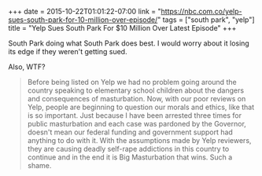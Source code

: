 +++
date = 2015-10-22T01:01:22-07:00
link = "https://nbc.com.co/yelp-sues-south-park-for-10-million-over-episode/"
tags = ["south park", "yelp"]
title = "Yelp Sues South Park For $10 Million Over Latest Episode"
+++

South Park doing what South Park does best. I would worry about it losing its edge if they weren't getting sued.

Also, WTF?

>Before being listed on Yelp we had no problem going around the country speaking to elementary school children about the dangers and consequences of masturbation. Now, with our poor reviews on Yelp, people are beginning to question our morals and ethics, like that is so important. Just because I have been arrested three times for public masturbation and each case was pardoned by the Governor, doesn't mean our federal funding and government support had anything to do with it. With the assumptions made by Yelp reviewers, they are causing deadly self-rape addictions in this country to continue and in the end it is Big Masturbation that wins. Such a shame.
